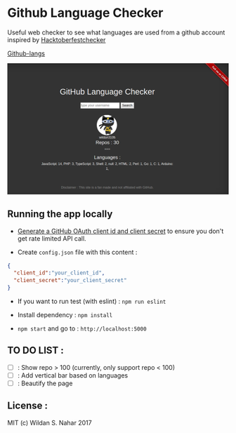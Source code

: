 # Github Language Checker

Useful web checker to see what languages are used from a github account inspired by [Hacktoberfestchecker](https://hacktoberfestchecker.herokuapp.com)

[Github-langs](https://github-langs.herokuapp.com)

![Screenshot](screenshot.png)

## Running the app locally

* [Generate a GitHub OAuth client id and client secret](https://github.com/settings/applications/new) to ensure you don't get rate limited API call.

* Create `config.json` file with this content :
```json
{
  "client_id":"your_client_id",
  "client_secret":"your_client_secret"
}
```

* If you want to run test (with eslint) : `npm run eslint`

* Install dependency : `npm install`

* `npm start` and go to : `http://localhost:5000`

## TO DO LIST :
- [ ] : Show repo > 100 (currently, only support repo < 100)
- [ ] : Add vertical bar based on languages
- [ ] : Beautify the page

## License :

MIT (c) Wildan S. Nahar 2017
